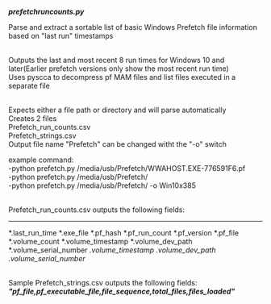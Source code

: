 ***prefetchruncounts.py***


Parse and extract a sortable list of basic Windows Prefetch file information based on "last run" timestamps<br/><br/>

Outputs the last and most recent 8 run times for Windows 10 and later(Earlier prefetch versions only show the most recent run time)<br/>
Uses pyscca to decompress pf MAM files and list files executed in a separate file<br/><br/>


Expects either a file path or directory and will parse automatically<br/>
Creates 2 files<br/>
Prefetch_run_counts.csv<br/>
Prefetch_strings.csv<br/>
Output file name "Prefetch" can be changed witht the "-o" switch<br/>


example command:<br/>
-python prefetch.py /media/usb/Prefetch/WWAHOST.EXE-776591F6.pf<br/>
-python prefetch.py /media/usb/Prefetch/<br/>
-python prefetch.py /media/usb/Prefetch/ -o Win10x385<br/><br/>

Prefetch_run_counts.csv outputs the following fields:<br/>  
***
*.last_run_time
*.exe_file
*.pf_hash
*.pf_run_count
*.pf_version
*.pf_file
*.volume_count 
*.volume_timestamp
*.volume_dev_path
*.volume_serial_number
*.volume_timestamp
*.volume_dev_path
*.volume_serial_number***<br/><br/>


Sample Prefetch_strings.csv outputs the following fields:<br/>
***"pf_file,pf_executable_file,file_sequence,total_files,files_loaded"***

